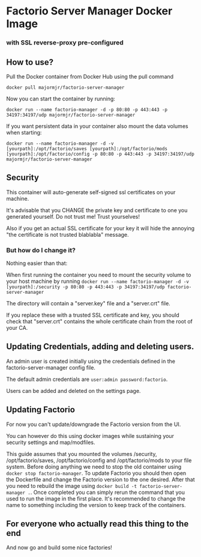 # Factorio Server Manager Docker Image 
### with SSL reverse-proxy pre-configured

## How to use?

Pull the Docker container from Docker Hub using the pull command
```
docker pull majormjr/factorio-server-manager
```

Now you can start the container by running:

```
docker run --name factorio-manager -d -p 80:80 -p 443:443 -p 34197:34197/udp majormjr/factorio-server-manager
```

If you want persistent data in your container also mount the data volumes when starting:
```
docker run --name factorio-manager -d -v [yourpath]:/opt/factorio/saves [yourpath]:/opt/factorio/mods [yourpath]:/opt/factorio/config -p 80:80 -p 443:443 -p 34197:34197/udp majormjr/factorio-server-manager
```

## Security
This container will auto-generate self-signed ssl certificates on your machine. 

It's advisable that you CHANGE the private key and certificate to one you generated yourself. Do not trust me! Trust yourselves! 

Also if you get an actual SSL certificate for your key it will hide the annoying "the certificate is not trusted blablabla" message.

### But how do I change it?
Nothing easier than that:

When first running the container you need to mount the security volume to your host machine by running `docker run --name factorio-manager -d -v [yourpath]:/security -p 80:80 -p 443:443 -p 34197:34197/udp factorio-server-manager`

The directory will contain a "server.key" file and a "server.crt" file. 

If you replace these with a trusted SSL certificate and key, you should check that "server.crt" contains the whole certificate chain from the root of your CA.

## Updating Credentials, adding and deleting users.
An admin user is created initially using the credentials defined in the factorio-server-manager config file.

The default admin credentials are `user:admin password:factorio`.

Users can be added and deleted on the settings page.

## Updating Factorio
For now you can't update/downgrade the Factorio version from the UI. 

You can however do this using docker images while sustaining your security settings and map/modfiles. 

This guide assumes that you mounted the volumes /security, /opt/factorio/saves, /opt/factorio/config and /opt/factorio/mods to your file system. Before doing anything we need to stop the old container using `docker stop factorio-manager`. To update Factorio you should then open the Dockerfile and change the Factorio version to the one desired. After that you need to rebuild the image using `docker build -t factorio-server-manager .`. Once completed you can simply rerun the command that you used to run the image in the first place. It's recommended to change the name to something including the version to keep track of the containers.

## For everyone who actually read this thing to the end
And now go and build some nice factories!
